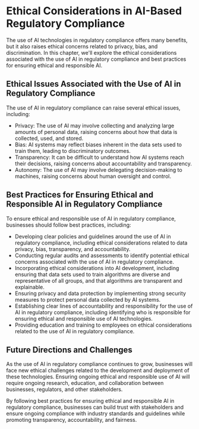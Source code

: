 Ethical Considerations in AI-Based Regulatory Compliance
========================================================

The use of AI technologies in regulatory compliance offers many benefits, but it also raises ethical concerns related to privacy, bias, and discrimination. In this chapter, we'll explore the ethical considerations associated with the use of AI in regulatory compliance and best practices for ensuring ethical and responsible AI.

Ethical Issues Associated with the Use of AI in Regulatory Compliance
---------------------------------------------------------------------

The use of AI in regulatory compliance can raise several ethical issues, including:

* Privacy: The use of AI may involve collecting and analyzing large amounts of personal data, raising concerns about how that data is collected, used, and stored.
* Bias: AI systems may reflect biases inherent in the data sets used to train them, leading to discriminatory outcomes.
* Transparency: It can be difficult to understand how AI systems reach their decisions, raising concerns about accountability and transparency.
* Autonomy: The use of AI may involve delegating decision-making to machines, raising concerns about human oversight and control.

Best Practices for Ensuring Ethical and Responsible AI in Regulatory Compliance
-------------------------------------------------------------------------------

To ensure ethical and responsible use of AI in regulatory compliance, businesses should follow best practices, including:

* Developing clear policies and guidelines around the use of AI in regulatory compliance, including ethical considerations related to data privacy, bias, transparency, and accountability.
* Conducting regular audits and assessments to identify potential ethical concerns associated with the use of AI in regulatory compliance.
* Incorporating ethical considerations into AI development, including ensuring that data sets used to train algorithms are diverse and representative of all groups, and that algorithms are transparent and explainable.
* Ensuring privacy and data protection by implementing strong security measures to protect personal data collected by AI systems.
* Establishing clear lines of accountability and responsibility for the use of AI in regulatory compliance, including identifying who is responsible for ensuring ethical and responsible use of AI technologies.
* Providing education and training to employees on ethical considerations related to the use of AI in regulatory compliance.

Future Directions and Challenges
--------------------------------

As the use of AI in regulatory compliance continues to grow, businesses will face new ethical challenges related to the development and deployment of these technologies. Ensuring ongoing ethical and responsible use of AI will require ongoing research, education, and collaboration between businesses, regulators, and other stakeholders.

By following best practices for ensuring ethical and responsible AI in regulatory compliance, businesses can build trust with stakeholders and ensure ongoing compliance with industry standards and guidelines while promoting transparency, accountability, and fairness.
